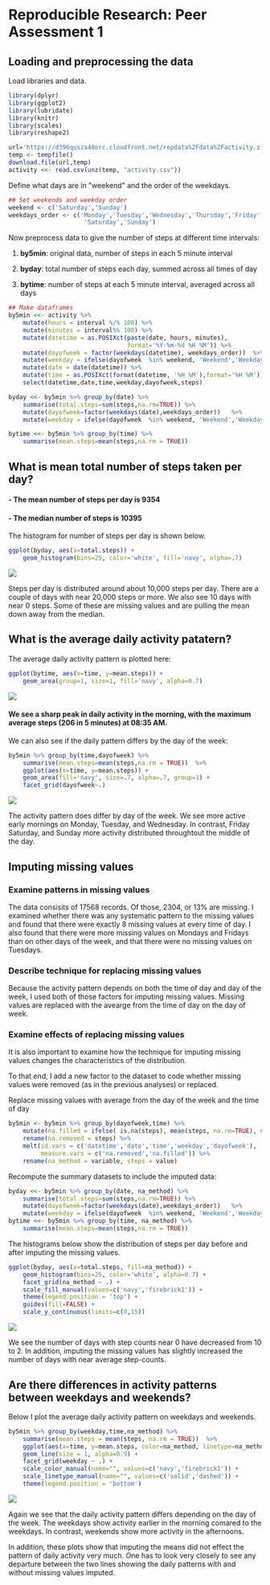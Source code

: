 # Reproducible Research: Peer Assessment 1


## Loading and preprocessing the data

Load libraries and data.

```r
library(dplyr)
library(ggplot2)
library(lubridate)
library(knitr)
library(scales)
library(reshape2)

url='https://d396qusza40orc.cloudfront.net/repdata%2Fdata%2Factivity.zip'
temp <- tempfile()
download.file(url,temp)
activity <<- read.csv(unz(temp, "activity.csv"))
```

Define what days are in "weekend" and the order of the weekdays.


```r
## Set weekends and weekday order
weekend <- c('Saturday','Sunday')
weekdays_order <- c('Monday','Tuesday','Wednesday','Thursday','Friday',
                     'Saturday','Sunday')
```

Now preprocess data to give the number of steps at different time intervals:

1. **by5min**: original data, number of steps in each 5 minute interval

2. **byday**: total number of steps each day, summed across all times of day

3. **bytime**: number of steps at each 5 minute interval, averaged across all days


```r
## Make dataframes
by5min <<- activity %>% 
    mutate(hours = interval %/% 100) %>% 
    mutate(minutes = interval%% 100) %>% 
    mutate(datetime = as.POSIXct(paste(date, hours, minutes), 
                                 format='%Y-%m-%d %H %M')) %>% 
    mutate(dayofweek = factor(weekdays(datetime), weekdays_order))  %>%
    mutate(weekday = ifelse(dayofweek  %in% weekend, 'Weekend','Weekday')) %>% 
    mutate(date = date(datetime)) %>% 
    mutate(time = as.POSIXct(format(datetime, '%H %M'),format='%H %M')) %>% 
    select(datetime,date,time,weekday,dayofweek,steps)

byday <<- by5min %>% group_by(date) %>% 
    summarise(total.steps=sum(steps,na.rm=TRUE)) %>% 
    mutate(dayofweek=factor(weekdays(date),weekdays_order))   %>% 
    mutate(weekday = ifelse(dayofweek  %in% weekend, 'Weekend','Weekday')) 

bytime <<- by5min %>% group_by(time) %>% 
    summarise(mean.steps=mean(steps,na.rm = TRUE))
```


## What is mean total number of steps taken per day?


#### - The mean number of steps per day is 9354 

#### - The median number of steps is 10395


The  histogram for number of steps per day is shown below. 


```r
ggplot(byday, aes(x=total.steps)) + 
    geom_histogram(bins=25, color='white', fill='navy', alpha=.7) 
```

![](PA1_template_files/figure-html/hist_mean-1.png)<!-- -->

Steps per day is distributed around about 10,000 steps per day. There are a couple of days with near 20,000 steps or more. We also see 10 days with near 0 steps. Some of these are missing values and are pulling the mean down away from the median.


## What is the average daily activity patatern?

The average daily activity pattern is plotted here:


```r
ggplot(bytime, aes(x=time, y=mean.steps)) + 
    geom_area(group=1, size=1, fill='navy', alpha=0.7) 
```

![](PA1_template_files/figure-html/daily_pattern-1.png)<!-- -->

#### We see a sharp peak in daily activity in the morning, with the maximum average steps (206 in 5 minutes) at 08:35 AM.

We can also see if the daily pattern differs by the day of the week:


```r
by5min %>% group_by(time,dayofweek) %>% 
    summarise(mean.steps=mean(steps,na.rm = TRUE))  %>% 
    ggplot(aes(x=time, y=mean.steps)) + 
    geom_area(fill='navy', size=.7, alpha=.7, group=1) +
    facet_grid(dayofweek~.)
```

![](PA1_template_files/figure-html/weekday_pattern-1.png)<!-- -->

The activity pattern does differ by day of the week. We see more active early mornings on Monday, Tuesday, and Wednesday. In contrast, Friday Saturday, and Sunday more activity distributed throughtout the middle of the day. 

## Imputing missing values


### Examine patterns in missing values 

The data consisits of 17568 records. Of those,
2304, or 
13% are missing. I examined whether there was any systematic pattern to the missing values and found that there were exactly 8 missing values at every time of day. I also found that there were more missing values on Mondays and Fridays than on other days of the week, and that there were no missing values on Tuesdays.

### Describe technique for replacing missing values

Because the activity pattern depends on both the time of day and day of the week, I used both of those factors for imputing missing values. Missing values are replaced with the avearge from the time of day on the day of week.

### Examine effects of replacing missing values

It is also important to examine how the technique for imputing missing values changes the characteristics of the distribution. 

To that end, I add a new factor to the dataset to code whether missing values were removed (as in the previous analyses) or replaced.

Replace missing values with average from the day of the week and the time of day


```r
by5min <- by5min %>% group_by(dayofweek,time) %>% 
    mutate(na.filled = ifelse( is.na(steps), mean(steps, na.rm=TRUE), steps)) %>% 
    rename(na.removed = steps) %>% 
    melt(id.vars = c('datetime','date','time','weekday','dayofweek'), 
         measure.vars = c('na.removed','na.filled')) %>% 
    rename(na_method = variable, steps = value)
```

Recompute the summary datasets to include the imputed data:


```r
byday <<- by5min %>% group_by(date, na_method) %>% 
    summarise(total.steps=sum(steps,na.rm=TRUE)) %>% 
    mutate(dayofweek=factor(weekdays(date),weekdays_order))   %>% 
    mutate(weekday = ifelse(dayofweek  %in% weekend, 'Weekend','Weekday'))  
bytime <<- by5min %>% group_by(time, na_method) %>% 
    summarise(mean.steps=mean(steps,na.rm = TRUE))
```

The histograms below show the distribution of steps per day before and after imputing the missing values. 


```r
ggplot(byday, aes(x=total.steps, fill=na_method)) + 
    geom_histogram(bins=25, color='white', alpha=0.7) +
    facet_grid(na_method ~ .) +
    scale_fill_manual(values=c('navy','firebrick1')) +
    theme(legend.position = 'top') +
    guides(fill=FALSE) +
    scale_y_continuous(limits=c(0,15))
```

![](PA1_template_files/figure-html/histogram_missing-1.png)<!-- -->


We see the number of days with step counts near 0 have decreased from 10 to 2. In addition, imputing the missing values has slightly increased the number of days with near average step-counts.

## Are there differences in activity patterns between weekdays and weekends?

Below I plot the average daily activity pattern on weekdays and weekends.


```r
by5min %>% group_by(weekday,time,na_method) %>% 
    summarise(mean.steps = mean(steps, na.rm = TRUE))  %>% 
    ggplot(aes(x=time, y=mean.steps, color=na_method, linetype=na_method)) + 
    geom_line(size = 1, alpha=0.9) +
    facet_grid(weekday ~ .) +
    scale_color_manual(name="", values=c('navy','firebrick1')) +
    scale_linetype_manual(name="", values=c('solid','dashed')) +
    theme(legend.position = 'bottom')
```

![](PA1_template_files/figure-html/weekday_weekend-1.png)<!-- -->


Again we see that the daily activity pattern differs depending on the day of the week. The weekdays show activity earlier in the morning comared to the weekdays. In contrast, weekends show more activity in the afternoons. 

In addition, these plots show that imputing the means did not effect the pattern of daily activity very much. One has to look very closely to see any departure between the two lines showing the daily patterns with and without missing values imputed. 
